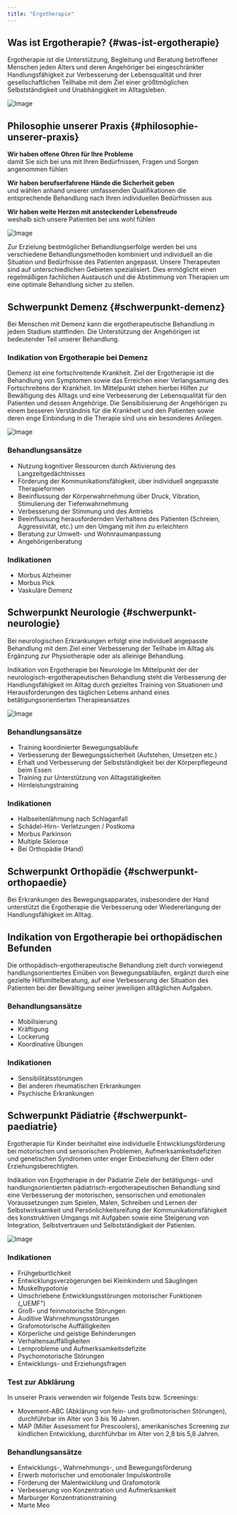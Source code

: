 ```yaml
---
title: "Ergotherapie"
---
```


## Was ist Ergotherapie? {#was-ist-ergotherapie}

Ergotherapie ist die Unterstützung, Begleitung und Beratung betroffener Menschen jeden Alters und deren Angehöriger bei eingeschränkter Handlungsfähigkeit zur Verbesserung der Lebensqualität und ihrer gesellschaftlichen Teilhabe mit dem Ziel einer größtmöglichen Selbstständigkeit und Unabhängigkeit im Alltagsleben.

![Image](http://ergotherapie-ssl.de/_Resources/Persistent/208910201a51d54205e19f011a45a65e393a7522/Was%20ist%20Ergotherapie-1140x641.jpg)

## Philosophie unserer Praxis {#philosophie-unserer-praxis}

**Wir haben offene Ohren für Ihre Probleme**  
damit Sie sich bei uns mit Ihren Bedürfnissen, Fragen und Sorgen angenommen fühlen

**Wir haben berufserfahrene Hände die Sicherheit geben**  
und wählen anhand unserer umfassenden Qualifikationen die entsprechende Behandlung nach Ihren individuellen Bedürfnissen aus

**Wir haben weite Herzen mit ansteckender Lebensfreude**  
weshalb sich unsere Patienten bei uns wohl fühlen

![Image](http://ergotherapie-ssl.de/_Resources/Persistent/7cf127650c4d515d85215f5b9464f2c1d590e73b/Philosophie%20unserer%20Praxis-1140x641.jpg)

Zur Erzielung bestmöglicher Behandlungserfolge werden bei uns verschiedene Behandlungsmethoden kombiniert und individuell an die Situation und Bedürfnisse des Patienten angepasst. Unsere Therapeuten sind auf unterschiedlichen Gebieten spezialisiert. Dies ermöglicht einen regelmäßigen fachlichen Austausch und die Abstimmung von Therapien um eine optimale Behandlung sicher zu stellen.

## Schwerpunkt Demenz {#schwerpunkt-demenz}

Bei Menschen mit Demenz kann die ergotherapeutische Behandlung in jedem Stadium stattfinden. Die Unterstützung der Angehörigen ist bedeutender Teil unserer Behandlung.

### Indikation von Ergotherapie bei Demenz

Demenz ist eine fortschreitende Krankheit. Ziel der Ergotherapie ist die Behandlung von Symptomen sowie das Erreichen einer Verlangsamung
des Fortschreitens der Krankheit. Im Mittelpunkt stehen hierbei Hilfen zur Bewältigung des Alltags und eine Verbesserung der Lebensqualität für den Patienten und dessen Angehörige. Die Sensibilisierung der Angehörigen zu einem besseren Verständnis für die Krankheit und den
Patienten sowie deren enge Einbindung in die Therapie sind uns ein besonderes Anliegen.

![Image](http://ergotherapie-ssl.de/_Resources/Persistent/0d2a2a9d873c36693a8d253b431a018b60f4d99c/Demenz%201-1140x641.jpg)

### Behandlungsansätze

- Nutzung kognitiver Ressourcen durch Aktivierung des Langzeitgedächtnisses
- Förderung der Kommunikationsfähigkeit, über individuell angepasste Therapieformen
- Beeinflussung der Körperwahrnehmung über Druck, Vibration, Stimulierung der Tiefenwahrnehmung
- Verbesserung der Stimmung und des Antriebs
- Beeinflussung herausfordernden Verhaltens des Patienten (Schreien, Aggressivität, etc.) um den Umgang mit ihm zu erleichtern
- Beratung zur Umwelt- und Wohnraumanpassung
- Angehörigenberatung

### Indikationen

- Morbus Alzheimer
- Morbus Pick
- Vaskuläre Demenz

## Schwerpunkt Neurologie {#schwerpunkt-neurologie}

Bei neurologischen Erkrankungen erfolgt eine individuell angepasste Behandlung mit dem Ziel einer Verbesserung der Teilhabe im Alltag als Ergänzung zur Physiotherapie oder als alleinige Behandlung.

Indikation von Ergotherapie bei Neurologie
Im Mittelpunkt der der neurologisch-ergotherapeutischen Behandlung steht die Verbesserung der Handlungsfähigkeit im Alltag durch gezieltes Training von Situationen und Herausforderungen des täglichen Lebens anhand eines betätigungsorientierten Therapieansatzes

![Image](http://ergotherapie-ssl.de/_Resources/Persistent/27492f43eb71a64610d94e8f2c47bb237091d034/Neurologie-768x458.jpg)

### Behandlungsansätze

- Training koordinierter Bewegungsabläufe
- Verbesserung der Bewegungssicherheit (Aufstehen, Umsetzen etc.)
- Erhalt und Verbesserung der Selbstständigkeit bei der Körperpflegeund beim Essen
- Training zur Unterstützung von Alltagstätigkeiten
- Hirnleistungstraining

### Indikationen

- Halbseitenlähmung nach Schlaganfall
- Schädel-Hirn- Verletzungen / Postkoma
- Morbus Parkinson
- Multiple Sklerose
- Bei Orthopädie (Hand)

## Schwerpunkt Orthopädie {#schwerpunkt-orthopaedie}

Bei Erkrankungen des Bewegungsapparates, insbesondere der Hand unterstützt die Ergotherapie die Verbesserung oder Wiedererlangung der Handlungsfähigkeit im Alltag.

## Indikation von Ergotherapie bei orthopädischen Befunden

Die orthopädisch-ergotherapeutische Behandlung zielt durch vorwiegend handlungsorientiertes Einüben von Bewegungsabläufen, ergänzt durch eine gezielte Hilfsmittelberatung, auf eine Verbesserung der Situation des Patienten bei der Bewältigung seiner jeweiligen alltäglichen Aufgaben.

### Behandlungsansätze

- Mobilisierung
- Kräftigung
- Lockerung
- Koordinative Übungen

### Indikationen

- Sensibilitätsstörungen
- Bei anderen rheumatischen Erkrankungen
- Psychische Erkrankungen

## Schwerpunkt Pädiatrie {#schwerpunkt-paediatrie}

Ergotherapie für Kinder beinhaltet eine individuelle Entwicklungsförderung bei motorischen und sensorischen Problemen,
Aufmerksamkeitsdefiziten und genetischen Syndromen unter enger Einbeziehung der Eltern oder Erziehungsberechtigten.

Indikation von Ergotherapie in der Pädiatrie
Ziele der betätigungs- und handlungsorientierten pädiatrisch-ergotherapeutischen Behandlung sind eine Verbesserung der motorischen, sensorischen und emotionalen Voraussetzungen zum Spielen, Malen, Schreiben und Lernen der Selbstwirksamkeit und Persönlichkeitsreifung der Kommunikationsfähigkeit des konstruktiven Umgangs mit Aufgaben sowie eine Steigerung von Integration, Selbstvertrauen und Selbstständigkeit der Patienten.

![Image](http://ergotherapie-ssl.de/_Resources/Persistent/bc30937e94920f496f1d387a24e91be12e69d17e/Paediatrie-1140x855.jpg)

### Indikationen

- Frühgeburtlichkeit
- Entwicklungsverzögerungen bei Kleinkindern und Säuglingen
- Muskelhypotonie
- Umschriebene Entwicklungsstörungen motorischer Funktionen („UEMF")
- Groß- und feinmotorische Störungen
- Auditive Wahrnehmungsstörungen
- Grafomotorische Auffälligkeiten
- Körperliche und geistige Behinderungen
- Verhaltensauffälligkeiten
- Lernprobleme und Aufmerksamkeitsdefizite
- Psychomotorische Störungen
- Entwicklungs- und Erziehungsfragen

### Test zur Abklärung

In unserer Praxis verwenden wir folgende Tests bzw. Screenings:

- Movement-ABC (Abklärung von fein- und großmotorischen Störungen), durchführbar im Alter von 3 bis 16 Jahren.
- MAP (Miller Assessment for Prescoolers), amerikanisches Screening zur kindlichen Entwicklung, durchführbar im Alter von 2,8 bis 5,8 Jahren.

### Behandlungsansätze

- Entwicklungs-, Wahrnehmungs-, und Bewegungsförderung
- Erwerb motorischer und emotionaler Impulskontrolle
- Förderung der Malentwicklung und Grafomotorik
- Verbesserung von Konzentration und Aufmerksamkeit
- Marburger Konzentrationstraining
- Marte Meo
